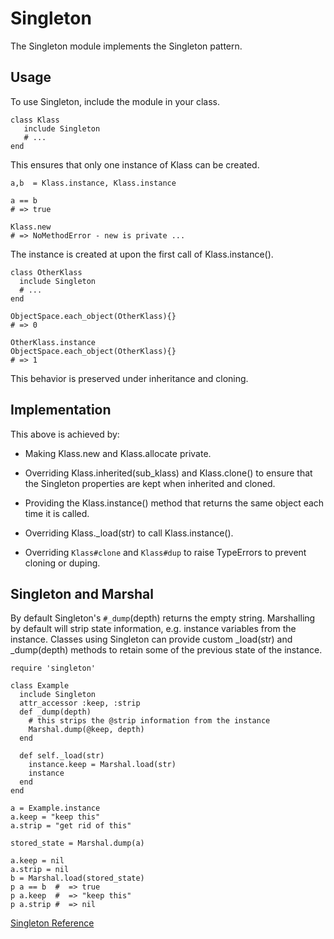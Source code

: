 # Singleton

The Singleton module implements the Singleton pattern.

## Usage

To use Singleton, include the module in your class.

    class Klass
       include Singleton
       # ...
    end

This ensures that only one instance of Klass can be created.

    a,b  = Klass.instance, Klass.instance

    a == b
    # => true

    Klass.new
    # => NoMethodError - new is private ...

The instance is created at upon the first call of Klass.instance().

    class OtherKlass
      include Singleton
      # ...
    end

    ObjectSpace.each_object(OtherKlass){}
    # => 0

    OtherKlass.instance
    ObjectSpace.each_object(OtherKlass){}
    # => 1

This behavior is preserved under inheritance and cloning.

## Implementation

This above is achieved by:

*   Making Klass.new and Klass.allocate private.

*   Overriding Klass.inherited(sub_klass) and Klass.clone() to ensure that the
    Singleton properties are kept when inherited and cloned.

*   Providing the Klass.instance() method that returns the same object each
    time it is called.

*   Overriding Klass._load(str) to call Klass.instance().

*   Overriding `Klass#clone` and `Klass#dup` to raise TypeErrors to prevent
    cloning or duping.


## Singleton and Marshal

By default Singleton's `#_dump`(depth) returns the empty string. Marshalling by
default will strip state information, e.g. instance variables from the
instance. Classes using Singleton can provide custom _load(str) and
_dump(depth) methods to retain some of the previous state of the instance.

    require 'singleton'

    class Example
      include Singleton
      attr_accessor :keep, :strip
      def _dump(depth)
        # this strips the @strip information from the instance
        Marshal.dump(@keep, depth)
      end

      def self._load(str)
        instance.keep = Marshal.load(str)
        instance
      end
    end

    a = Example.instance
    a.keep = "keep this"
    a.strip = "get rid of this"

    stored_state = Marshal.dump(a)

    a.keep = nil
    a.strip = nil
    b = Marshal.load(stored_state)
    p a == b  #  => true
    p a.keep  #  => "keep this"
    p a.strip #  => nil

[Singleton Reference](https://ruby-doc.org/stdlib-2.7.0/libdoc/singleton/rdoc/Singleton.html)